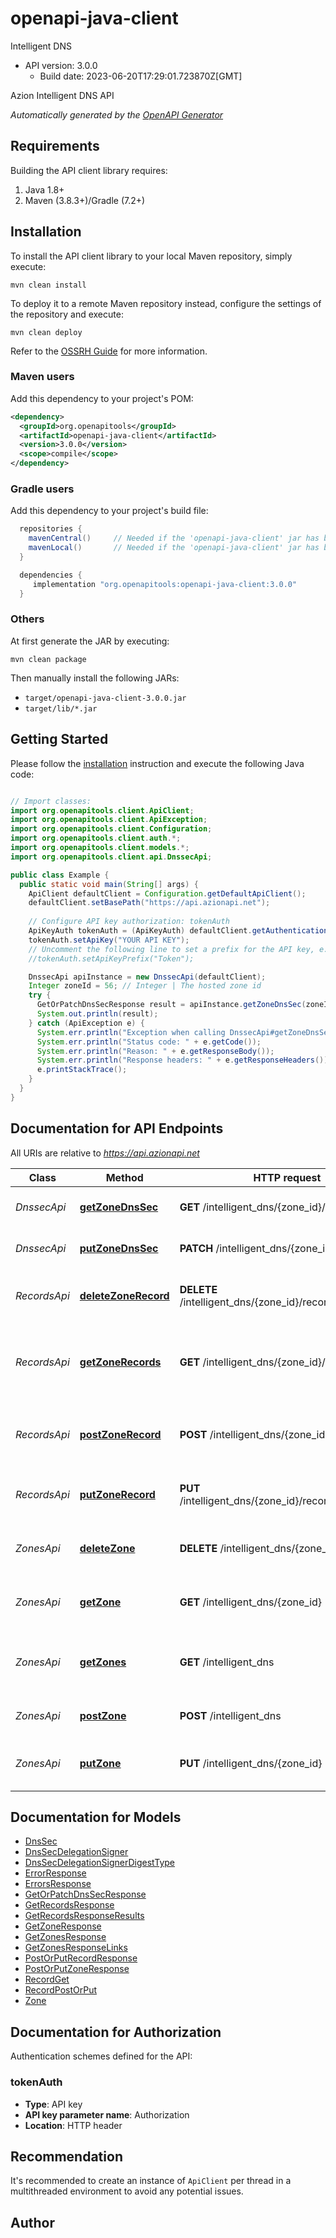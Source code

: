 # openapi-java-client

Intelligent DNS
- API version: 3.0.0
  - Build date: 2023-06-20T17:29:01.723870Z[GMT]

Azion Intelligent DNS API


*Automatically generated by the [OpenAPI Generator](https://openapi-generator.tech)*


## Requirements

Building the API client library requires:
1. Java 1.8+
2. Maven (3.8.3+)/Gradle (7.2+)

## Installation

To install the API client library to your local Maven repository, simply execute:

```shell
mvn clean install
```

To deploy it to a remote Maven repository instead, configure the settings of the repository and execute:

```shell
mvn clean deploy
```

Refer to the [OSSRH Guide](http://central.sonatype.org/pages/ossrh-guide.html) for more information.

### Maven users

Add this dependency to your project's POM:

```xml
<dependency>
  <groupId>org.openapitools</groupId>
  <artifactId>openapi-java-client</artifactId>
  <version>3.0.0</version>
  <scope>compile</scope>
</dependency>
```

### Gradle users

Add this dependency to your project's build file:

```groovy
  repositories {
    mavenCentral()     // Needed if the 'openapi-java-client' jar has been published to maven central.
    mavenLocal()       // Needed if the 'openapi-java-client' jar has been published to the local maven repo.
  }

  dependencies {
     implementation "org.openapitools:openapi-java-client:3.0.0"
  }
```

### Others

At first generate the JAR by executing:

```shell
mvn clean package
```

Then manually install the following JARs:

* `target/openapi-java-client-3.0.0.jar`
* `target/lib/*.jar`

## Getting Started

Please follow the [installation](#installation) instruction and execute the following Java code:

```java

// Import classes:
import org.openapitools.client.ApiClient;
import org.openapitools.client.ApiException;
import org.openapitools.client.Configuration;
import org.openapitools.client.auth.*;
import org.openapitools.client.models.*;
import org.openapitools.client.api.DnssecApi;

public class Example {
  public static void main(String[] args) {
    ApiClient defaultClient = Configuration.getDefaultApiClient();
    defaultClient.setBasePath("https://api.azionapi.net");
    
    // Configure API key authorization: tokenAuth
    ApiKeyAuth tokenAuth = (ApiKeyAuth) defaultClient.getAuthentication("tokenAuth");
    tokenAuth.setApiKey("YOUR API KEY");
    // Uncomment the following line to set a prefix for the API key, e.g. "Token" (defaults to null)
    //tokenAuth.setApiKeyPrefix("Token");

    DnssecApi apiInstance = new DnssecApi(defaultClient);
    Integer zoneId = 56; // Integer | The hosted zone id
    try {
      GetOrPatchDnsSecResponse result = apiInstance.getZoneDnsSec(zoneId);
      System.out.println(result);
    } catch (ApiException e) {
      System.err.println("Exception when calling DnssecApi#getZoneDnsSec");
      System.err.println("Status code: " + e.getCode());
      System.err.println("Reason: " + e.getResponseBody());
      System.err.println("Response headers: " + e.getResponseHeaders());
      e.printStackTrace();
    }
  }
}

```

## Documentation for API Endpoints

All URIs are relative to *https://api.azionapi.net*

Class | Method | HTTP request | Description
------------ | ------------- | ------------- | -------------
*DnssecApi* | [**getZoneDnsSec**](docs/DnssecApi.md#getZoneDnsSec) | **GET** /intelligent_dns/{zone_id}/dnssec | Retrieve the DNSSEC zone status
*DnssecApi* | [**putZoneDnsSec**](docs/DnssecApi.md#putZoneDnsSec) | **PATCH** /intelligent_dns/{zone_id}/dnssec | Update the DNSSEC zone
*RecordsApi* | [**deleteZoneRecord**](docs/RecordsApi.md#deleteZoneRecord) | **DELETE** /intelligent_dns/{zone_id}/records/{record_id} | Remove an Intelligent DNS zone record
*RecordsApi* | [**getZoneRecords**](docs/RecordsApi.md#getZoneRecords) | **GET** /intelligent_dns/{zone_id}/records | Get a collection of Intelligent DNS zone records
*RecordsApi* | [**postZoneRecord**](docs/RecordsApi.md#postZoneRecord) | **POST** /intelligent_dns/{zone_id}/records | Create a new Intelligent DNS zone record
*RecordsApi* | [**putZoneRecord**](docs/RecordsApi.md#putZoneRecord) | **PUT** /intelligent_dns/{zone_id}/records/{record_id} | Update an Intelligent DNS zone record
*ZonesApi* | [**deleteZone**](docs/ZonesApi.md#deleteZone) | **DELETE** /intelligent_dns/{zone_id} | Remove an Intelligent DNS hosted zone
*ZonesApi* | [**getZone**](docs/ZonesApi.md#getZone) | **GET** /intelligent_dns/{zone_id} | Get an Intelligent DNS hosted zone
*ZonesApi* | [**getZones**](docs/ZonesApi.md#getZones) | **GET** /intelligent_dns | Get a collection of Intelligent DNS zones
*ZonesApi* | [**postZone**](docs/ZonesApi.md#postZone) | **POST** /intelligent_dns | Add a new Intelligent DNS zone
*ZonesApi* | [**putZone**](docs/ZonesApi.md#putZone) | **PUT** /intelligent_dns/{zone_id} | Update an Intelligent DNS hosted zone


## Documentation for Models

 - [DnsSec](docs/DnsSec.md)
 - [DnsSecDelegationSigner](docs/DnsSecDelegationSigner.md)
 - [DnsSecDelegationSignerDigestType](docs/DnsSecDelegationSignerDigestType.md)
 - [ErrorResponse](docs/ErrorResponse.md)
 - [ErrorsResponse](docs/ErrorsResponse.md)
 - [GetOrPatchDnsSecResponse](docs/GetOrPatchDnsSecResponse.md)
 - [GetRecordsResponse](docs/GetRecordsResponse.md)
 - [GetRecordsResponseResults](docs/GetRecordsResponseResults.md)
 - [GetZoneResponse](docs/GetZoneResponse.md)
 - [GetZonesResponse](docs/GetZonesResponse.md)
 - [GetZonesResponseLinks](docs/GetZonesResponseLinks.md)
 - [PostOrPutRecordResponse](docs/PostOrPutRecordResponse.md)
 - [PostOrPutZoneResponse](docs/PostOrPutZoneResponse.md)
 - [RecordGet](docs/RecordGet.md)
 - [RecordPostOrPut](docs/RecordPostOrPut.md)
 - [Zone](docs/Zone.md)


<a id="documentation-for-authorization"></a>
## Documentation for Authorization


Authentication schemes defined for the API:
<a id="tokenAuth"></a>
### tokenAuth

- **Type**: API key
- **API key parameter name**: Authorization
- **Location**: HTTP header


## Recommendation

It's recommended to create an instance of `ApiClient` per thread in a multithreaded environment to avoid any potential issues.

## Author



